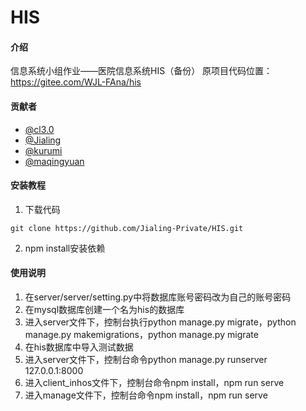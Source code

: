 # HIS

#### 介绍
信息系统小组作业——医院信息系统HIS（备份）
原项目代码位置：https://gitee.com/WJL-FAna/his

#### 贡献者
- [@cl3.0](https://gitee.com/cl30)
- [@Jialing](https://gitee.com/WJL-FAna)
- [@kurumi](https://gitee.com/kurumi3333)
- [@maqingyuan](https://gitee.com/maqingyuan0102)

#### 安装教程

1.  下载代码
``` batch
git clone https://github.com/Jialing-Private/HIS.git
```
2.  npm install安装依赖

#### 使用说明

1.  在server/server/setting.py中将数据库账号密码改为自己的账号密码
2.  在mysql数据库创建一个名为his的数据库
3.  进入server文件下，控制台执行python manage.py migrate，python manage.py makemigrations，python manage.py migrate
4.  在his数据库中导入测试数据
5.  进入server文件下，控制台命令python manage.py runserver 127.0.0.1:8000
6.  进入client_inhos文件下，控制台命令npm install，npm run serve
7.  进入manage文件下，控制台命令npm install，npm run serve
